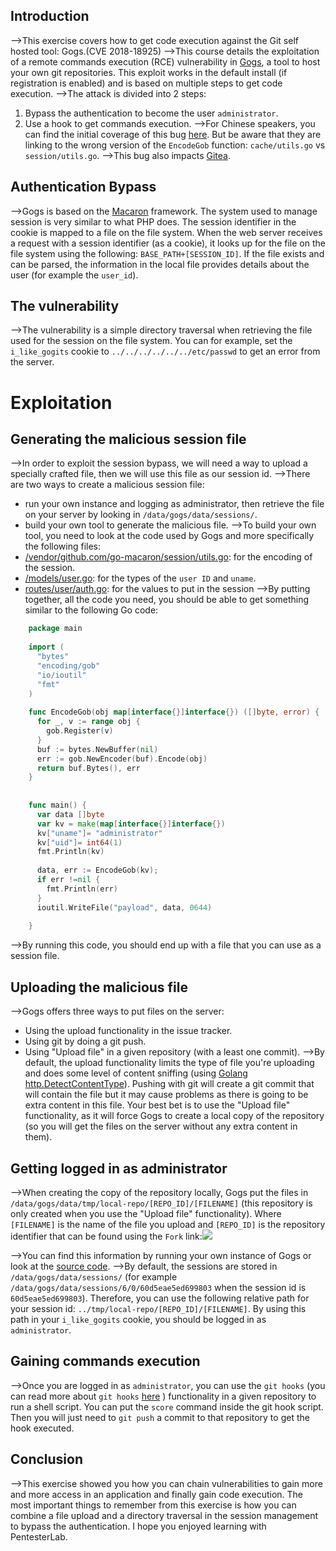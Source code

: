## Introduction
-->This exercise covers how to get code execution against the Git self hosted tool: Gogs.(CVE 2018-18925)
-->This course details the exploitation of a remote commands execution (RCE) vulnerability in [Gogs](https://gogs.io/), a tool to host your own git repositories. This exploit works in the default install (if registration is enabled) and is based on multiple steps to get code execution.
-->The attack is divided into 2 steps:
1.  Bypass the authentication to become the user `administrator`.
2.  Use a hook to get commands execution.
-->For Chinese speakers, you can find the initial coverage of this bug [here](https://www.anquanke.com/post/id/163575). But be aware that they are linking to the wrong version of the `EncodeGob` function: `cache/utils.go` vs `session/utils.go`.
-->This bug also impacts [Gitea](https://gitea.io/).

## Authentication Bypass
-->Gogs is based on the [Macaron](https://go-macaron.com/) framework. The system used to manage session is very similar to what PHP does. The session identifier in the cookie is mapped to a file on the file system. When the web server receives a request with a session identifier (as a cookie), it looks up for the file on the file system using the following: `BASE_PATH+[SESSION_ID]`. If the file exists and can be parsed, the information in the local file provides details about the user (for example the `user_id`).

## The vulnerability
-->The vulnerability is a simple directory traversal when retrieving the file used for the session on the file system. You can for example, set the `i_like_gogits` cookie to `../../../../../../etc/passwd` to get an error from the server.

# Exploitation
## Generating the malicious session file
-->In order to exploit the session bypass, we will need a way to upload a specially crafted file, then we will use this file as our session id.
-->There are two ways to create a malicious session file:
-   run your own instance and logging as administrator, then retrieve the file on your server by looking in `/data/gogs/data/sessions/`.
-   build your own tool to generate the malicious file.
-->To build your own tool, you need to look at the code used by Gogs and more specifically the following files:
-   [/vendor/github.com/go-macaron/session/utils.go](https://github.com/gogs/gogs/blob/be6bb5314ee7d8ed53362d8e6893b061e5210f48/vendor/github.com/go-macaron/session/utils.go#L38-L45): for the encoding of the session.
-   [/models/user.go](https://github.com/gogs/gogs/blob/be6bb5314ee7d8ed53362d8e6893b061e5210f48/models/user.go#L50-L52): for the types of the `user ID` and `uname`.
-   [routes/user/auth.go](https://github.com/gogs/gogs/blob/be6bb5314ee7d8ed53362d8e6893b061e5210f48/routes/user/auth.go#L127-L128): for the values to put in the session
-->By putting together, all the code you need, you should be able to get something similar to the following Go code:
```go
	package main
	 
	import (
	  "bytes"
	  "encoding/gob"
	  "io/ioutil"
	  "fmt"
	)  
	 
	func EncodeGob(obj map[interface{}]interface{}) ([]byte, error) {
	  for _, v := range obj {
	    gob.Register(v)
	  }
	  buf := bytes.NewBuffer(nil)
	  err := gob.NewEncoder(buf).Encode(obj)
	  return buf.Bytes(), err
	}
	 
	 
	func main() {
	  var data []byte
	  var kv = make(map[interface{}]interface{})
	  kv["uname"]= "administrator"
	  kv["uid"]= int64(1)
	  fmt.Println(kv) 
	 
	  data, err := EncodeGob(kv);
	  if err !=nil { 
	    fmt.Println(err)
	  }
	  ioutil.WriteFile("payload", data, 0644)
	 
	}
```
-->By running this code, you should end up with a file that you can use as a session file.

## Uploading the malicious file
-->Gogs offers three ways to put files on the server:
-   Using the upload functionality in the issue tracker.
-   Using git by doing a git push.
-   Using "Upload file" in a given repository (with a least one commit).
-->By default, the upload functionality limits the type of file you're uploading and does some level of content sniffing (using [Golang http.DetectContentType](https://golang.org/pkg/net/http/#DetectContentType)). Pushing with git will create a git commit that will contain the file but it may cause problems as there is going to be extra content in this file. Your best bet is to use the "Upload file" functionality, as it will force Gogs to create a local copy of the repository (so you will get the files on the server without any extra content in them).

## Getting logged in as administrator
-->When creating the copy of the repository locally, Gogs put the files in `/data/gogs/data/tmp/local-repo/[REPO_ID]/[FILENAME]` (this repository is only created when you use the "Upload file" functionality). Where `[FILENAME]` is the name of the file you upload and `[REPO_ID]` is the repository identifier that can be found using the `Fork` link:![](https://assets.pentesterlab.com/cve-2018-18925/fork.png)

-->You can find this information by running your own instance of Gogs or look at the [source code](https://github.com/gogs/gogs/blob/be6bb5314ee7d8ed53362d8e6893b061e5210f48/models/repo.go#L594-L596).
-->By default, the sessions are stored in `/data/gogs/data/sessions/` (for example `/data/gogs/data/sessions/6/0/60d5eae5ed699803` when the session id is `60d5eae5ed699803`). Therefore, you can use the following relative path for your session id: `../tmp/local-repo/[REPO_ID]/[FILENAME]`. By using this path in your `i_like_gogits` cookie, you should be logged in as `administrator`.

## Gaining commands execution
-->Once you are logged in as `administrator`, you can use the `git hooks` (you can read more about `git hooks` [here](https://git-scm.com/book/en/v2/Customizing-Git-Git-Hooks) ) functionality in a given repository to run a shell script. You can put the `score` command inside the git hook script. Then you will just need to `git push` a commit to that repository to get the hook executed.

## Conclusion
-->This exercise showed you how you can chain vulnerabilities to gain more and more access in an application and finally gain code execution. The most important things to remember from this exercise is how you can combine a file upload and a directory traversal in the session management to bypass the authentication. I hope you enjoyed learning with PentesterLab.